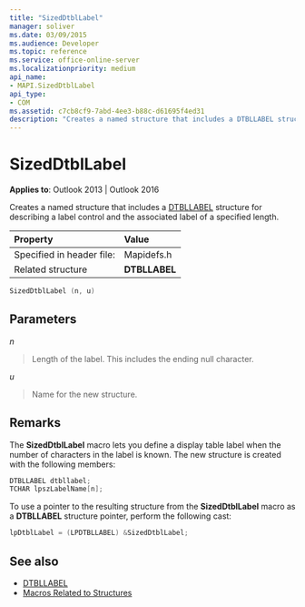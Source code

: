 ```yaml
---
title: "SizedDtblLabel"
manager: soliver
ms.date: 03/09/2015
ms.audience: Developer
ms.topic: reference
ms.service: office-online-server
ms.localizationpriority: medium
api_name:
- MAPI.SizedDtblLabel
api_type:
- COM
ms.assetid: c7cb8cf9-7abd-4ee3-b88c-d61695f4ed31
description: "Creates a named structure that includes a DTBLLABEL structure for describing a label control and the associated label of a specified length."
---
```


# SizedDtblLabel

**Applies to**: Outlook 2013 | Outlook 2016 
  
Creates a named structure that includes a [DTBLLABEL](dtbllabel.md) structure for describing a label control and the associated label of a specified length. 
  
|Property |Value |
|:-----|:-----|
|Specified in header file:  <br/> |Mapidefs.h  <br/> |
|Related structure  <br/> |**DTBLLABEL** <br/> |
   
```cpp
SizedDtblLabel (n, u)
```

## Parameters

_n_
  
> Length of the label. This includes the ending null character. 
    
_u_
  
> Name for the new structure.
    
## Remarks

The **SizedDtblLabel** macro lets you define a display table label when the number of characters in the label is known. The new structure is created with the following members: 
  
```cpp
DTBLLABEL dtbllabel;
TCHAR lpszLabelName[n];
```

To use a pointer to the resulting structure from the **SizedDtblLabel** macro as a **DTBLLABEL** structure pointer, perform the following cast: 
  
```cpp
lpDtblLabel = (LPDTBLLABEL) &SizedDtblLabel;
```

## See also

- [DTBLLABEL](dtbllabel.md)
- [Macros Related to Structures](macros-related-to-structures.md)

